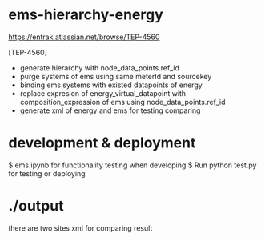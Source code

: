 # ems-hierarchy-energy
https://entrak.atlassian.net/browse/TEP-4560


[TEP-4560]
- generate hierarchy with node_data_points.ref_id
- purge systems of ems using same meterId and sourcekey  
- binding ems systems with existed datapoints of energy
- replace expresion of energy_virtual_datapoint with composition_expression of ems
  using node_data_points.ref_id
- generate xml of energy and ems for testing comparing

# development & deployment
$ ems.ipynb for functionality testing when developing
$ Run python test.py for testing or deploying

# ./output
there are two sites xml for comparing result
